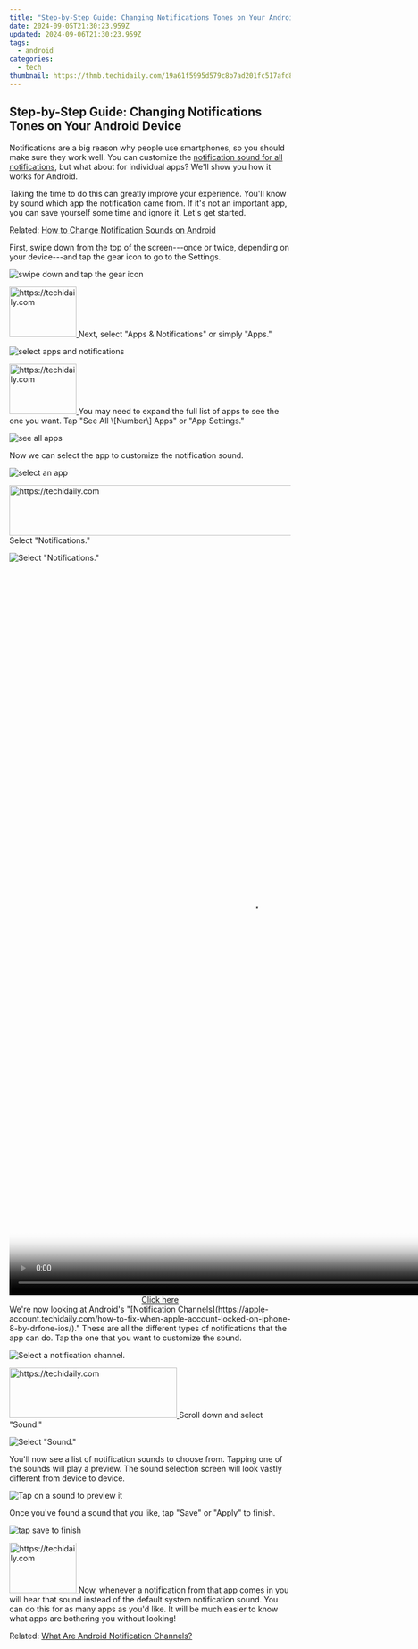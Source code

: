 ```yaml
---
title: "Step-by-Step Guide: Changing Notifications Tones on Your Android Device"
date: 2024-09-05T21:30:23.959Z
updated: 2024-09-06T21:30:23.959Z
tags:
  - android
categories:
  - tech
thumbnail: https://thmb.techidaily.com/19a61f5995d579c8b7ad201fc517afd84cc338957aeb2d8c12a802a23a178f47.jpg
---
```


## Step-by-Step Guide: Changing Notifications Tones on Your Android Device

Notifications are a big reason why people use smartphones, so you should make sure they work well. You can customize the [notification sound for all notifications](https://remote-screen-capture.techidaily.com/in-2024-optimal-team-chats-secrets-to-success-4-steps/), but what about for individual apps? We'll show you how it works for Android.

 Taking the time to do this can greatly improve your experience. You'll know by sound which app the notification came from. If it's not an important app, you can save yourself some time and ignore it. Let's get started.

Related: [How to Change Notification Sounds on Android](https://remote-screen-capture.techidaily.com/in-2024-optimal-team-chats-secrets-to-success-4-steps/) 

 First, swipe down from the top of the screen---once or twice, depending on your device---and tap the gear icon to go to the Settings.

![swipe down and tap the gear icon](https://static1.howtogeekimages.com/wordpress/wp-content/uploads/2021/02/2021-02-01_15-32-22.png) 

<!-- affiliate ads begin -->
<a href="https://aligracehair.sjv.io/c/5597632/2115910/19272" target="_top" id="2115910">
  <img src="//a.impactradius-go.com/display-ad/19272-2115910" border="0" alt="https://techidaily.com" width="120" height="90"/>
</a>
<img height="0" width="0" src="https://aligracehair.sjv.io/i/5597632/2115910/19272" style="position:absolute;visibility:hidden;" border="0" />
<!-- affiliate ads end -->
 Next, select "Apps & Notifications" or simply "Apps."

![select apps and notifications](https://static1.howtogeekimages.com/wordpress/wp-content/uploads/2021/02/2021-02-02_15-08-17.png) 

<!-- affiliate ads begin -->
<a href="https://25home.pxf.io/c/5597632/2123467/16836" target="_top" id="2123467">
  <img src="//a.impactradius-go.com/display-ad/16836-2123467" border="0" alt="https://techidaily.com" width="120" height="90"/>
</a>
<img height="0" width="0" src="https://25home.pxf.io/i/5597632/2123467/16836" style="position:absolute;visibility:hidden;" border="0" />
<!-- affiliate ads end -->
 You may need to expand the full list of apps to see the one you want. Tap "See All \[Number\] Apps" or "App Settings."

![see all apps](https://static1.howtogeekimages.com/wordpress/wp-content/uploads/2021/02/2021-02-02_15-08-34.png) 

 Now we can select the app to customize the notification sound.

![select an app](https://static1.howtogeekimages.com/wordpress/wp-content/uploads/2021/02/2021-02-25_15-38-19.png) 

<!-- affiliate ads begin -->
<a href="https://appsumo.8odi.net/c/5597632/2129739/7443" target="_top" id="2129739">
  <img src="//a.impactradius-go.com/display-ad/7443-2129739" border="0" alt="https://techidaily.com" width="728" height="90"/>
</a>
<img height="0" width="0" src="https://appsumo.8odi.net/i/5597632/2129739/7443" style="position:absolute;visibility:hidden;" border="0" />
<!-- affiliate ads end -->
 Select "Notifications."

![Select &quot;Notifications.&quot;](https://static1.howtogeekimages.com/wordpress/wp-content/uploads/2021/02/2021-02-25_15-38-42.png?trim=1,1&amp;bg-color=000&amp;pad=1,1) 

<!-- affiliate ads begin -->
<span id="1793213">
					<video width="864" height="1296" style="cursor:pointer"
           poster="//a.impactradius-go.com/display-clicktoplayimage/1793213.png"
           onclick="if(!this.playClicked){this.play();this.setAttribute('controls',true);this.playClicked=true;}">
	   <source src="//a.impactradius-go.com/display-ad/19135-1793213">
	   <img src="//a.impactradius-go.com/display-clicktoplayimage/1793213.png" style="border: none; height: 100%; width: 100%; object-fit: contain">
	</video>
	<div style="width:540px;text-align:center"><a href="javascript:window.open(decodeURIComponent('https%3A%2F%2Ftinyland.pxf.io%2Fc%2F5597632%2F1793213%2F19135'), '_blank');void(0);">Click here</a></div>
</span>
<img height="0" width="0" src="https://imp.pxf.io/i/5597632/1793213/19135" style="position:absolute;visibility:hidden;" border="0" />
<!-- affiliate ads end -->
 We're now looking at Android's "[Notification Channels](https://apple-account.techidaily.com/how-to-fix-when-apple-account-locked-on-iphone-8-by-drfone-ios/)." These are all the different types of notifications that the app can do. Tap the one that you want to customize the sound.

![Select a notification channel.](https://static1.howtogeekimages.com/wordpress/wp-content/uploads/2021/11/2021-11-12_17-12-14.png) 

<!-- affiliate ads begin -->
<a href="https://aligracehair.sjv.io/c/5597632/2135355/19272" target="_top" id="2135355">
  <img src="//a.impactradius-go.com/display-ad/19272-2135355" border="0" alt="https://techidaily.com" width="300" height="90"/>
</a>
<img height="0" width="0" src="https://aligracehair.sjv.io/i/5597632/2135355/19272" style="position:absolute;visibility:hidden;" border="0" />
<!-- affiliate ads end -->
 Scroll down and select "Sound."

![Select "Sound."](https://static1.howtogeekimages.com/wordpress/wp-content/uploads/2021/11/2021-11-12_17-12-48.png) 

 You'll now see a list of notification sounds to choose from. Tapping one of the sounds will play a preview. The sound selection screen will look vastly different from device to device.

![Tap on a sound to preview it](https://static1.howtogeekimages.com/wordpress/wp-content/uploads/2020/11/2020-11-12_15-59-07.png?trim=1,1&amp;bg-color=000&amp;pad=1,1) 

 Once you've found a sound that you like, tap "Save" or "Apply" to finish.

![tap save to finish](https://static1.howtogeekimages.com/wordpress/wp-content/uploads/2020/11/2020-11-12_15-59-54.png) 

<!-- affiliate ads begin -->
<a href="https://aligracehair.sjv.io/c/5597632/2135348/19272" target="_top" id="2135348">
  <img src="//a.impactradius-go.com/display-ad/19272-2135348" border="0" alt="https://techidaily.com" width="120" height="90"/>
</a>
<img height="0" width="0" src="https://aligracehair.sjv.io/i/5597632/2135348/19272" style="position:absolute;visibility:hidden;" border="0" />
<!-- affiliate ads end -->
 Now, whenever a notification from that app comes in you will hear that sound instead of the default system notification sound. You can do this for as many apps as you'd like. It will be much easier to know what apps are bothering you without looking!

Related: [What Are Android Notification Channels?](https://apple-account.techidaily.com/how-to-fix-when-apple-account-locked-on-iphone-8-by-drfone-ios/)

<ins class="adsbygoogle"
     style="display:block"
     data-ad-format="autorelaxed"
     data-ad-client="ca-pub-7571918770474297"
     data-ad-slot="1223367746"></ins>



<ins class="adsbygoogle"
     style="display:block"
     data-ad-client="ca-pub-7571918770474297"
     data-ad-slot="8358498916"
     data-ad-format="auto"
     data-full-width-responsive="true"></ins>


